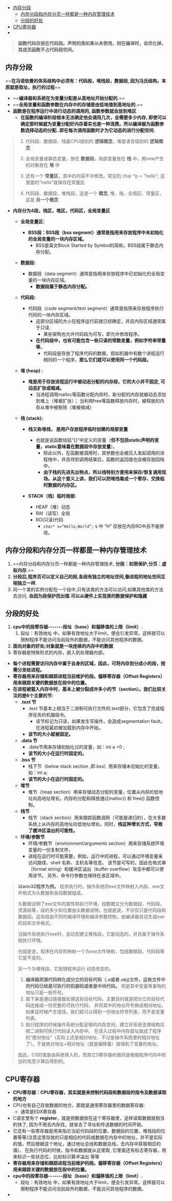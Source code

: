 - [内存分段](#内存分段)
  - [内存分段和内存分页一样都是一种内存管理技术](#内存分段和内存分页一样都是一种内存管理技术)
  - [分段的好处](#分段的好处)
- [CPU寄存器](#CPU寄存器)
- 





> **函数代码存放在代码段。声明的类如果从未使用，则在编译时，会优化掉，其成员函数不占代码段空间。**

## 内存分段

==**在冯诺依曼的体系结构中必须有：代码段，堆栈段，数据段,  因为冯氏结构，本质就是取址，执行的过程**==

- ==**编译器和系统在为变量分配是从高地址开始分配的.**==
- ==**全局变量和函数参数在内存中的存储是由低地值到高地址的.**==
- **函数是在程序运行中进行动态的调用的,  函数参数就会放到堆区**
  - **在函数的编译阶段根本无法确定他会调用几次，会需要多少内存, 即使可以确定那时候就为变量分配好内存着实也是一种浪费。所以编译器为函数参数选择动态的分配..即在每次调用函数时才为它动态的进行分配空间.**



> 1. 代码段、数据段、栈是CPU级别的  **逻辑概念**，堆是语言级别的  **逻辑概念**
>
> 2. 全局变量或静态变量，放在  **数据段**，局部变量放在 **栈** 中，用new产生的对象放在 **堆** 中
>
> 3. 还有一个 **常量区**，其中的内容不许修改。常见的 char *p = "hello"; 这里面的"hello"就保存在常量区
> 4. 代码段、数据段、堆栈段，这是一个 **概念**,         堆、栈、全局区、常量区，这是 **另一个概念**



- **内存分为4段，栈区，堆区，代码区，全局变量区**

  - **全局变量区:**

    - **BSS段：BSS段（bss segment）通常是指用来存放程序中未初始化的全局变量的一块内存区域。**
      - BSS是英文Block Started by Symbol的简称。BSS段属于静态内存分配。

  - **数据段:**

    - 数据段（data segment）通常是指用来存放程序中已初始化的全局变量的一块内存区域。 
      - **数据段属于静态内存分配。**

  - **代码段:**

    - 代码段（code segment/text segment）通常是指用来存放程序执行代码的一块内存区域。
      - 这部分区域的大小在程序运行前就已经确定，并且内存区域通常属于只读.
        - 某些架构也允许代码段为可写，即允许修改程序。
      - **在代码段中，也有可能包含一些只读的常数变量，例如字符串常量等**。
        - 代码段是存放了程序代码的数据，假如机器中有数个进程运行相同的一个程序，**那么它们就可以使用同一个代码段。**

  - **堆 (heap) :**

    - **堆是用于存放进程运行中被动态分配的内存段，它的大小并不固定, 可动态扩张或缩减。**
      - 当进程调用malloc等函数分配内存时，新分配的内存就被动态添加到堆上（堆被扩张）；
        当利用free等函数释放内存时，被释放的内存从堆中被剔除（堆被缩减）

  - **栈  (stack):**

    - **栈又称堆栈， 是用户存放程序临时创建的局部变量**
      - 也就是说函数括弧“{}”中定义的变量（**但不包括static声明的变量，static意味着在数据段中存放变量**）。
        - 除此以外，在函数被调用时，其参数也会被压入发起调用的进程栈中，并且待到调用结束后，函数的返回值也会被存放回栈中。
        - **由于栈的先进先出特点，所以栈特别方便用来保存/恢复调用现场。从这个意义上讲，我们可以把堆栈看成一个寄存、交换临时数据的内存区。**

    - **STACK（栈）临时局部:**
      - HEAP（堆）动态
      - RW（读写）全局
      - RO(只读)代码
        - `char* s=”Hello,World”;`  s 中  “H”  存放在内存RO中且不能修改。



## 内存分段和内存分页一样都是一种内存管理技术

1. ==内存分段和内存分页一样都是一种内存管理技术, **分段：权限保护,分页：虚拟内存.**==
2. **分段后,程序员可以定义自己的段,各段有独立的地址空间,像进程的地址空间互相独立一样.**
3. 同一个类的实例分配在一个段中,只有该类的方法可以访问,如果其他类的方法去访问, **会因为段保护而出错.可以从硬件上实现类的数据保护和隐藏**



## 分段的好处

1. **cpu中的段寄存器-------段址（base）和偏移值的上限（limit）.**
   1. 段址：有效地址 中，如果有效地址大于limit，便会引发异常。这样就可以限制程序不能访问当前段外的数据，不能访问其他程序的数据。
2. **面向对象的好处:对象就是一块连续的内存中的数据**
3. 寄存器是特殊形式的内存，嵌入到处理器内部。

- **每个进程需要访问内存中属于自身的区域，因此，可将内存划分成小的段，按需分发给进程。**
- **寄存器用来存储和跟踪进程当前维护的段。偏移寄存器（Offset Registers）用来跟踪关键的数据放在段中的位置。**
- **在进程被载入内存中时，基本上被分裂成许多小的节（section）。我们比较关注的是6个主要的节:**
  - **.text 节**
    - .text 节基本上相当于二进制可执行文件的.text部分，它包含了完成程序任务的机器指令。
      - 该节标记为只读，如果发生写操作，会造成segmentation fault。在进程最初被加载到内存中开始，
    - **该节的大小就被固定。**
  - **.data 节**
    - .data节用来存储初始化过的变量，如：int a =0 ; 
    - **该节的大小在运行时固定的。**
  - **.bss 节**
    - 栈下节（below stack section ,即.bss）用来存储未初始化的变量，如：int a; 
    - **该节的大小在运行时固定的。**
  - **堆节**
    - 堆节（heap section）用来存储动态分配的变量，位置从内存的低地址向高地址增长。内存的分配和释放通过malloc() 和 free() 函数控制。
  - **栈节**
    - 栈节（stack section）用来跟踪函数调用（可能是递归的），在大多数系统上从内存的高地址向低地址增长。同时，**栈这种增长方式，导致了缓冲区溢出的可能性。**
  - **环境/参数节**
    - 环境/参数节（environment/arguments section）用来存储系统环境变量的一份复制文件，
    - 进程在运行时可能需要。例如，运行中的进程，可以通过环境变量来访问路径、shell 名称、主机名等信息。
      该节是可写的，因此在格式串（format string）和缓冲区溢出（buffer overflow）攻击中都可以使用该节。
      另外，命令行参数也保持在该区域中。



> **以win32程序为例。**
> 程序执行时，操作系统将exe文件映射入内存。exe文件格式为头数据和各段数据组成。
>
> 头数据说明了exe文件的属性和执行环境，段数据又分为数据段，代码段，资源段等，段的多少和位置由头数据说明。也就是说，不仅仅只是代码段和数据段。这些段由不同的编译环境和编译参数控制，由编译器自动生成exe的段和文件格式。
>
> 当操作系统执行exe时，会动态建立堆栈段，它是动态的，并且属于操作系统执行环境。
>
> 也就是说，程序在内存的映射一个为exe文件映射，包括数据段、代码段等它是不变的。
>
> 另一个为堆栈段，它是随程序运行 动态改变的。
>
> 1. **编译器把源代码转化成分立的目标代码（.o或者.obj)文件，这些文件中的代码已经是可执行的机器码或者是中间代码。** 但是其中变量等事物的地址只是一些符号。   
> 2. 接下来是通过链接器处理这些目标代码，主要目的就是把分立的目标代码连接成一份完整的可执行代码，
>    并将其中的地址符号换成相对地址。如果这时候产生错误，我们就可以得到一份地址符号列表，而不是变量列表。
> 3. 执行程序的时候操作系统分配足够的内存空间，建立好系统支撑结构后把二进制可执行代码读入内存中。
>    在读入过程中内存首址就成了程序的“绝对地址”（实际上还是相对地址，不过是操作系统里的相对地址了）。于是绝对地址+相对地址（就是偏移量）就得到了变量的地址。   
>
> 因此，CS的值是由系统填入的，而其它S寄存器的值则是根据程序代码中附加的信息计算后得到的。





## CPU寄存器

- **CPU寄存器：CPU寄存器，其实就是来控制代码段和数据段的指令及数据读取的地方**
- CPU也有自己存放数据的地方，那就是通用寄存器里的数据寄存器:
  - 通常是EDX寄存器
- C语言里有个 **register**，就是把数据放在这个寄存器里，这样读取数据就相当的快了, 因为不用去内存找，就省去了寻址和传送数据的时间开销。
- 它还有一些寄存器是用来指示当前代码段的位置、数据段的位置、堆栈段的位置等等(注意这里存放的只是相应的代码或数据在内存中的地址，并不是实际的值，然后根据这个地址，通过地址总线和数据总线，去内存中获取相应的值)， 在执行代码的时候，指令和数据就从这里取, 它里面还有标志寄存器，用来标识一些状态位，比如标识算术溢出 等等
- **寄存器用来存储和跟踪进程当前维护的段。偏移寄存器（Offset Registers）用来跟踪关键的数据放在段中的位置。**
- **cpu中的段寄存器-------段址（base）和偏移值的上限（limit）.**
  - 段址：有效地址 中，如果有效地址大于limit，便会引发异常。这样就可以限制程序不能访问当前段外的数据，不能访问其他程序的数据。
- 

